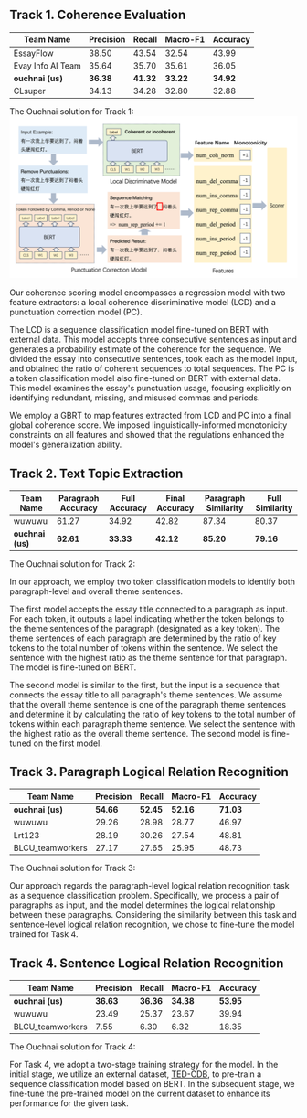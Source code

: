 ## Track 1. Coherence Evaluation

| Team Name | Precision | Recall | Macro-F1 | Accuracy |
| --- | --- | --- | --- | --- |
| EssayFlow | 38.50 | 43.54 | 32.54 | 43.99 |
| Evay Info AI Team | 35.64 | 35.70 | 35.61 | 36.05 |
| <strong>ouchnai (us)</strong> | <strong>36.38</strong> | <strong>41.32</strong> | <strong>33.22</strong> | <strong>34.92</strong> |
| CLsuper | 34.13 | 34.28 | 32.80 | 32.88 |

The Ouchnai solution for Track 1:
![Bilby Stampede](https://github.com/chernzheng/nlpcc2023_shared_task7_ouchnai_solutions/blob/main/track1/model.png)

Our coherence scoring model encompasses a regression model with two feature extractors: a local coherence discriminative model (LCD) and a punctuation correction model (PC).

The LCD is a sequence classification model fine-tuned on BERT with external data. This model accepts three consecutive sentences as input and generates a probability estimate of the coherence for the sequence. We divided the essay into consecutive sentences, took each as the model input, and obtained the ratio of coherent sequences to total sequences. The PC is a token classification model also fine-tuned on BERT with external data. This model examines the essay's punctuation usage, focusing explicitly on identifying redundant, missing, and misused commas and periods.

We employ a GBRT to map features extracted from LCD and PC into a final global coherence score. We imposed linguistically-informed monotonicity constraints on all features and showed that the regulations enhanced the model's generalization ability.

## Track 2. Text Topic Extraction

| Team Name | Paragraph Accuracy | Full Accuracy | Final Accuracy | Paragraph Similarity | Full Similarity |
| --- | --- | --- | --- | --- | --- |
| wuwuwu | 61.27 | 34.92 | 42.82 | 87.34 | 80.37 |
| <strong>ouchnai (us)</strong> | <strong>62.61</strong> | <strong>33.33</strong> | <strong>42.12</strong> | <strong>85.20</strong> | <strong>79.16</strong> |

The Ouchnai solution for Track 2:

In our approach, we employ two token classification models to identify both paragraph-level and overall theme sentences. 

The first model accepts the essay title connected to a paragraph as input. For each token, it outputs a label indicating whether the token belongs to the theme sentences of the paragraph (designated as a key token). The theme sentences of each paragraph are determined by the ratio of key tokens to the total number of tokens within the sentence. We select the sentence with the highest ratio as the theme sentence for that paragraph. The model is fine-tuned on BERT.

The second model is similar to the first, but the input is a sequence that connects the essay title to all paragraph's theme sentences. We assume that the overall theme sentence is one of the paragraph theme sentences and determine it by calculating the ratio of key tokens to the total number of tokens within each paragraph theme sentence. We select the sentence with the highest ratio as the overall theme sentence. The second model is fine-tuned on the first model.

## Track 3. Paragraph Logical Relation Recognition

| Team Name | Precision | Recall | Macro-F1 | Accuracy |
| --- | --- | --- | --- | --- |
| <strong>ouchnai (us)</strong> | <strong>54.66</strong> | <strong>52.45</strong> | <strong>52.16</strong> | <strong>71.03</strong> |
| wuwuwu | 29.26 | 28.98 | 28.77 | 46.97 |
| Lrt123 | 28.19 | 30.26 | 27.54 | 48.81 |
| BLCU_teamworkers | 27.17 | 27.65 | 25.95 | 48.73 |

The Ouchnai solution for Track 3:

Our approach regards the paragraph-level logical relation recognition task as a sequence classification problem. Specifically, we process a pair of paragraphs as input, and the model determines the logical relationship between these paragraphs. Considering the similarity between this task and sentence-level logical relation recognition, we chose to fine-tune the model trained for Task 4.  

## Track 4. Sentence Logical Relation Recognition

| Team Name | Precision | Recall | Macro-F1 | Accuracy |
| --- | --- | --- | --- | --- |
| <strong>ouchnai (us)</strong> | <strong>36.63</strong> | <strong>36.36</strong> | <strong>34.38</strong> | <strong>53.95</strong> |
| wuwuwu | 23.49 | 25.37 | 23.67 | 39.94 |
| BLCU_teamworkers | 7.55 | 6.30 | 6.32 | 18.35 |

The Ouchnai solution for Track 4:

For Task 4, we adopt a two-stage training strategy for the model. In the initial stage, we utilize an external dataset, [TED-CDB](https://github.com/wanqiulong0923/TED-CDB), to pre-train a sequence classification model based on BERT. In the subsequent stage, we fine-tune the pre-trained model on the current dataset to enhance its performance for the given task. 
